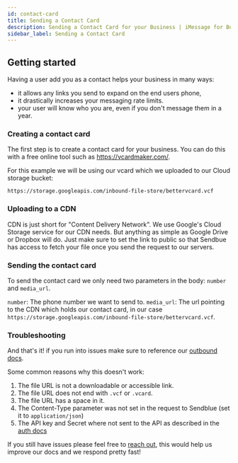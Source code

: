 ```yaml
---
id: contact-card
title: Sending a Contact Card
description: Sending a Contact Card for your Business | iMessage for Business - Sendblue
sidebar_label: Sending a Contact Card
---
```


## Getting started

Having a user add you as a contact helps your business in many ways:

- it allows any links you send to expand on the end users phone,
- it drastically increases your messaging rate limits.
- your user will know who you are, even if you don't message them in a year.

### Creating a contact card

The first step is to create a contact card for your business. You can do this with a free online tool such as https://vcardmaker.com/.

For this example we will be using our vcard which we uploaded to our Cloud storage bucket:

`https://storage.googleapis.com/inbound-file-store/bettervcard.vcf`

### Uploading to a CDN

CDN is just short for "Content Delivery Network". We use Google's Cloud Storage service for our CDN needs. But anything as simple as Google Drive or Dropbox will do. Just make sure to set the link to public so that Sendbue has access to fetch your file once you send the request to our servers.

### Sending the contact card

To send the contact card we only need two parameters in the body: `number` and `media_url`.

`number`: The phone number we want to send to.
`media_url`: The url pointing to the CDN which holds our contact card, in our case `https://storage.googleapis.com/inbound-file-store/bettervcard.vcf`.

### Troubleshooting

And that's it! if you run into issues make sure to reference our [outbound docs](/docs/outbound).

Some common reasons why this doesn't work:

1. The file URL is not a downloadable or accessible link.
2. The file URL does not end with `.vcf` or `.vcard`.
3. The file URL has a space in it.
4. The Content-Type parameter was not set in the request to Sendblue (set it to `application/json`)
5. The API key and Secret where not sent to the API as described in the [auth docs](/docs/credentials)

If you still have issues please feel free to [reach out](mailto:support@sendblue.co), this would help us improve our docs and we respond pretty fast!
